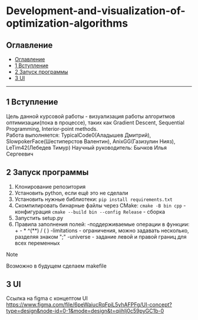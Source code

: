 # Development-and-visualization-of-optimization-algorithms

## Оглавление

- [Оглавление](#оглавление)
- [1 Вступление](#1-вступление)
- [2 Запуск программы](#2-запуск-программы)
- [3 UI](#3-ui)

***

## 1 Вступление

Цель данной курсовой работы - визуализация работы алгоритмов оптимизации(пока в процессе), таких как Gradient Descent,
Sequential Programming, Interior-point methods.  
Работа выполняется: TypicalCode0(Аладышев Дмитрий), SlowpokerFace(Шестиперстов Валентин), AnixGG(Газизулин Нияз),
LeTim42(Лебедев Тимур)
Научный руководитель: Бычков Илья Сергеевич

## 2 Запуск программы

1. Клонирование репозитория
2. Установить python, если ещё это не сделали
3. Установить нужные библиотеки: `pip install requirements.txt`
4. Скомпилировать бинарные файлы через CMake:
   `cmake -B bin cpp` - конфигурация
   `cmake --build bin --config Release` - сборка
5. Запустить setup.py
6. Правила заполнения полей:
   -поддерживаемые операции в функции: + - * ^(**) / ( )
   -limitations - ограничения, можно задавать несколько, разделяя знаком ";"
   -universe - задание левой и правой границ для всех переменных

> [!NOTE]
> Возможно в будущем сделаем makefile

## 3 UI

Ссылка на figma с концептом UI https://www.figma.com/file/6peWaiucRqFpiL5yhAFPFg/UI-concept?type=design&node-id=0-1&mode=design&t=qiihIj0c59pyGC1b-0
